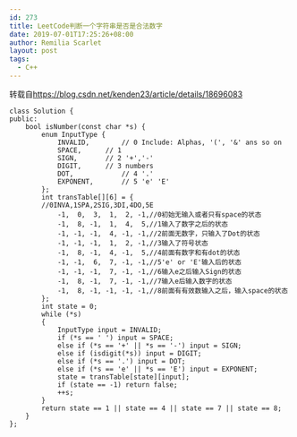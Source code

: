 ```yaml
---
id: 273
title: LeetCode判断一个字符串是否是合法数字
date: 2019-07-01T17:25:26+08:00
author: Remilia Scarlet
layout: post
tags:
  - C++
---
```

转载自<https://blog.csdn.net/kenden23/article/details/18696083>

<pre class="wp-block-code"><code>class Solution {
public:
	bool isNumber(const char *s) {
		enum InputType {
			INVALID,		// 0 Include: Alphas, '(', '&' ans so on
			SPACE,		// 1
			SIGN,		// 2 '+','-'
			DIGIT,		// 3 numbers
			DOT,			// 4 '.'
			EXPONENT,		// 5 'e' 'E'
		};
		int transTable[][6] = {
		//0INVA,1SPA,2SIG,3DI,4DO,5E
			-1,  0,  3,  1,  2, -1,//0初始无输入或者只有space的状态
			-1,  8, -1,  1,  4,  5,//1输入了数字之后的状态
			-1, -1, -1,  4, -1, -1,//2前面无数字，只输入了Dot的状态
			-1, -1, -1,  1,  2, -1,//3输入了符号状态
			-1,  8, -1,  4, -1,  5,//4前面有数字和有dot的状态
			-1, -1,  6,  7, -1, -1,//5'e' or 'E'输入后的状态
			-1, -1, -1,  7, -1, -1,//6输入e之后输入Sign的状态
			-1,  8, -1,  7, -1, -1,//7输入e后输入数字的状态
			-1,  8, -1, -1, -1, -1,//8前面有有效数输入之后，输入space的状态
		};
		int state = 0;
		while (*s)
		{
			InputType input = INVALID;
			if (*s == ' ') input = SPACE;
			else if (*s == '+' || *s == '-') input = SIGN;
			else if (isdigit(*s)) input = DIGIT;
			else if (*s == '.') input = DOT;
			else if (*s == 'e' || *s == 'E') input = EXPONENT;
			state = transTable[state][input];
			if (state == -1) return false;
			++s;
		}
		return state == 1 || state == 4 || state == 7 || state == 8;
	}
};</code></pre>